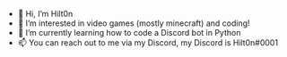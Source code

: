 - 👋 Hi, I’m Hilt0n
- 👀 I’m interested in video games (mostly minecraft) and coding!
- 🌱 I’m currently learning how to code a Discord bot in Python
- 📫 You can reach out to me via my Discord, my Discord is Hilt0n#0001

<!---
Hilt0nCode/Hilt0nCode is a ✨ special ✨ repository because its `README.md` (this file) appears on your GitHub profile.
You can click the Preview link to take a look at your changes.
--->
